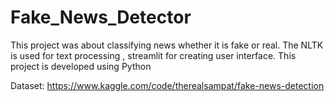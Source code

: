 # Fake_News_Detector
This project was about classifying news whether it is fake or real. The NLTK is used for text processing , streamlit for creating user interface. This project is developed using Python


Dataset: https://www.kaggle.com/code/therealsampat/fake-news-detection
